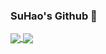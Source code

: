 ### SuHao's Github 👋
<a href="https://github.com/anuraghazra/github-readme-stats">
  <img align="center" src="https://github-readme-stats.vercel.app/api?username=qqsuhao&show_icons=true&theme=radical&bg_color=DEG,red,blue)" />
</a>
<a href="https://github.com/anuraghazra/convoychat">
  <img align="center" src="https://github-readme-stats.vercel.app/api/top-langs/?username=qqsuhao&repo=convoychat" />
</a>
